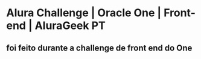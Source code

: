 # Alura Challenge | Oracle One | Front-end | AluraGeek PT


foi feito durante a challenge de front end do One
---
